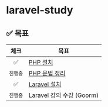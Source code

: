 # laravel-study

## ✅ 목표
|체크|목표|
|:---:|---|
|✅|[PHP 설치](https://subin-0320.tistory.com/124)|
|`진행중`|[PHP 문법 정리](https://subin-0320.tistory.com/129)|
|✅|[Laravel 설치](https://subin-0320.tistory.com/122)|
|`진행중`|Laravel 강의 수강 (Goorm)|
